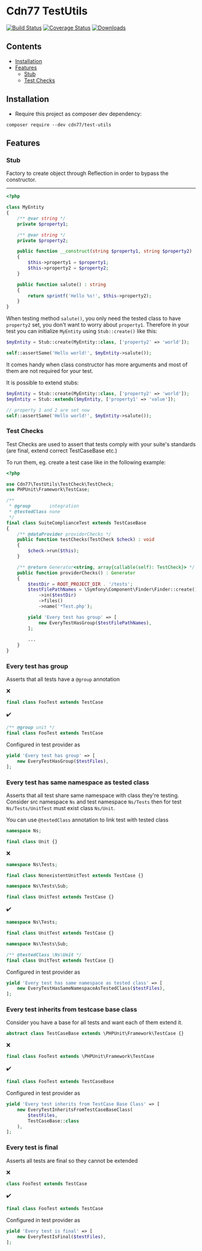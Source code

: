 # Cdn77 TestUtils

[![Build Status](https://github.com/cdn77/TestUtils/workflows/CI/badge.svg?branch=master)](https://github.com/cdn77/TestUtils/actions)
[![Coverage Status](https://coveralls.io/repos/github/cdn77/TestUtils/badge.svg?branch=master)](https://coveralls.io/github/cdn77/TestUtils?branch=master)
[![Downloads](https://poser.pugx.org/cdn77/test-utils/d/total.svg)](https://packagist.org/packages/cdn77/test-utils)

## Contents

- [Installation](#installation)
- [Features](#features)
  - [Stub](#stub)
  - [Test Checks](#test-checks)

## Installation

* Require this project as composer dev dependency:

```
composer require --dev cdn77/test-utils
```

## Features

### Stub

Factory to create object through Reflection in order to bypass the constructor.

----------------

```php
<?php

class MyEntity 
{
    /** @var string */
    private $property1;

    /** @var string */
    private $property2;

    public function __construct(string $property1, string $property2) 
    {
        $this->property1 = $property1;
        $this->property2 = $property2;
    }

    public function salute() : string 
    {
        return sprintf('Hello %s!', $this->property2);
    }
}
```

When testing method `salute()`, you only need the tested class to have `property2` set, you don't want to worry about `property1`. 
Therefore in your test you can initialize `MyEntity` using `Stub::create()` like this:

```php
$myEntity = Stub::create(MyEntity::class, ['property2' => 'world']);

self::assertSame('Hello world!', $myEntity->salute());
```

It comes handy when class constructor has more arguments and most of them are not required for your test.

It is possible to extend stubs:

```php
$myEntity = Stub::create(MyEntity::class, ['property2' => 'world']);
$myEntity = Stub::extends($myEntity, ['property1' => 'value']);

// property 1 and 2 are set now
self::assertSame('Hello world!', $myEntity->salute());
```

### Test Checks

Test Checks are used to assert that tests comply with your suite's standards (are final, extend correct TestCaseBase etc.)

To run them, eg. create a test case like in the following example: 

```php
<?php

use Cdn77\TestUtils\TestCheck\TestCheck;
use PHPUnit\Framework\TestCase;

/**
 * @group       integration
 * @testedClass none
 */
final class SuiteComplianceTest extends TestCaseBase
{
    /** @dataProvider providerChecks */
    public function testChecks(TestCheck $check) : void
    {
        $check->run($this);
    }

    /** @return Generator<string, array{callable(self): TestCheck}> */
    public function providerChecks() : Generator
    {
        $testDir = ROOT_PROJECT_DIR . '/tests';
        $testFilePathNames = \Symfony\Component\Finder\Finder::create()
            ->in($testDir)
            ->files()
            ->name('*Test.php');

        yield 'Every test has group' => [
            new EveryTestHasGroup($testFilePathNames),
        ];
        
        ...
    }
}
```

### Every test has group

Asserts that all tests have a `@group` annotation 

:x:
```php
final class FooTest extends TestCase
```

:heavy_check_mark:
```php
/** @group unit */
final class FooTest extends TestCase
```

Configured in test provider as

```php
yield 'Every test has group' => [
    new EveryTestHasGroup($testFiles),
];
```

### Every test has same namespace as tested class

Asserts that all test share same namespace with class they're testing.  
Consider src namespace `Ns` and test namespace `Ns/Tests` then for test `Ns/Tests/UnitTest` must exist class `Ns/Unit`. 

You can use `@testedClass` annotation to link test with tested class

```php
namespace Ns;

final class Unit {} 
```

:x:
```php
namespace Ns\Tests;

final class NonexistentUnitTest extends TestCase {}
```

```php
namespace Ns\Tests\Sub;

final class UnitTest extends TestCase {}
```

:heavy_check_mark:
```php
namespace Ns\Tests;

final class UnitTest extends TestCase {}
```

```php
namespace Ns\Tests\Sub;

/** @testedClass \Ns\Unit */
final class UnitTest extends TestCase {}
```

Configured in test provider as

```php
yield 'Every test has same namespace as tested class' => [
    new EveryTestHasSameNamespaceAsTestedClass($testFiles),
];
```

### Every test inherits from testcase base class

Consider you have a base for all tests and want each of them extend it.

```php
abstract class TestCaseBase extends \PHPUnit\Framework\TestCase {}
```

:x:
```php
final class FooTest extends \PHPUnit\Framework\TestCase
```

:heavy_check_mark:
```php
final class FooTest extends TestCaseBase
```

Configured in test provider as

```php
yield 'Every test inherits from TestCase Base Class' => [
    new EveryTestInheritsFromTestCaseBaseClass(
        $testFiles,
        TestCaseBase::class
    ),
];
```

### Every test is final

Asserts all tests are final so they cannot be extended

:x:
```php
class FooTest extends TestCase
```

:heavy_check_mark:
```php
final class FooTest extends TestCase
```

Configured in test provider as

```php
yield 'Every test is final' => [
    new EveryTestIsFinal($testFiles),
];
```
